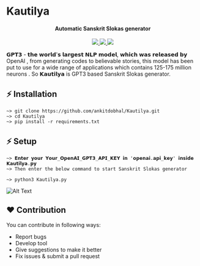 # Kautilya
<h4 align="center">Automatic Sanskrit Slokas generator</h4>	
<p align="center">
  <a href="https://github.com/ankitdobhal/Ashok/releases">
    <img src="https://forthebadge.com/images/badges/built-with-love.svg">
    <img src="https://img.shields.io/github/release/ankitdobhal/Ashok.svg">
    <img src="https://forthebadge.com/images/badges/made-with-python.svg">
  </a>
</p>
𝗚𝗣𝗧𝟯 - 𝘁𝗵𝗲 𝘄𝗼𝗿𝗹𝗱'𝘀 𝗹𝗮𝗿𝗴𝗲𝘀𝘁 𝗡𝗟𝗣 𝗺𝗼𝗱𝗲𝗹, 𝘄𝗵𝗶𝗰𝗵 𝘄𝗮𝘀 𝗿𝗲𝗹𝗲𝗮𝘀𝗲𝗱 𝗯𝘆 OpenAI , from generating codes to believable stories, this model has been put to use for a wide range of applications which contains 125-175 million neurons . So 𝗞𝗮𝘂𝘁𝗶𝗹𝘆𝗮 is GPT3 based Sanskrit Slokas generator. 

## ⚡ Installation 

```
~> git clone https://github.com/ankitdobhal/Kautilya.git
~> cd Kautilya
~> pip install -r requirements.txt
```

## ⚡ Setup
```
~> 𝗘𝗻𝘁𝗲𝗿 𝘆𝗼𝘂𝗿 𝗬𝗼𝘂𝗿_𝗢𝗽𝗲𝗻𝗔𝗜_𝗚𝗣𝗧𝟯_𝗔𝗣𝗜_𝗞𝗘𝗬 𝗶𝗻 '𝗼𝗽𝗲𝗻𝗮𝗶.𝗮𝗽𝗶_𝗸𝗲𝘆' 𝗶𝗻𝘀𝗶𝗱𝗲 𝗞𝗮𝘂𝘁𝗶𝗹𝘆𝗮.𝗽𝘆
~> Then enter the below command to start Sanskrit Slokas generator

~> python3 Kautilya.py
```
![Alt Text](https://dev-to-uploads.s3.amazonaws.com/i/7pvxurvd2t8oy6zq8bbt.png)

## ❤️ Contribution
You can contribute in following ways:

- Report bugs
- Develop tool
- Give suggestions to make it better
- Fix issues & submit a pull request